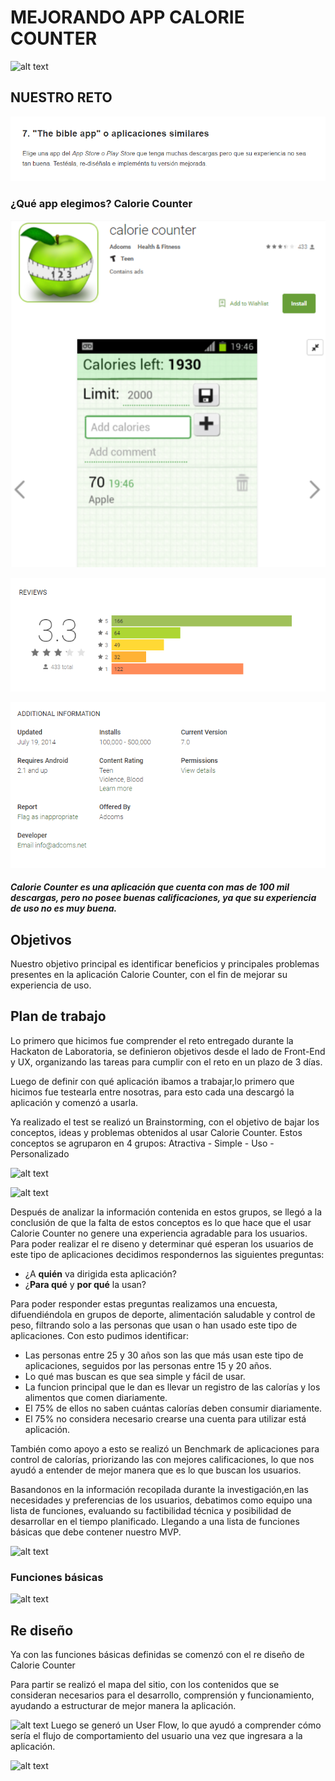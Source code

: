 # MEJORANDO APP CALORIE COUNTER 

![alt text](http://img.fenixzone.net/i/F2deSpO.png)

## NUESTRO RETO 
![alt text](https://github.com/minimalista12/Proyecto-Final/blob/master/imagenes/RETO.png)

### ¿Qué app elegimos?  Calorie Counter 
![alt text](https://github.com/minimalista12/Proyecto-Final/blob/master/imagenes/app1.png)

![alt text](https://github.com/minimalista12/Proyecto-Final/blob/master/imagenes/app2.png)

![alt text](https://github.com/minimalista12/Proyecto-Final/blob/master/imagenes/app3.png)

##### Calorie Counter es una aplicación que cuenta con mas de 100 mil descargas, pero no posee buenas calificaciones, ya que su experiencia de uso no es muy buena. 

## Objetivos
Nuestro objetivo principal es identificar beneficios y principales problemas presentes en la aplicación Calorie Counter, con el fin de mejorar su experiencia de uso.

## Plan de trabajo
Lo primero que hicimos fue comprender el reto entregado durante la Hackaton de Laboratoria, se definieron objetivos desde el lado de Front-End y UX, organizando las tareas para cumplir con el reto en un plazo de 3 días.

Luego de definir con qué aplicación ibamos a trabajar,lo primero que hicimos fue testearla entre nosotras, para esto cada una descargó la aplicación y comenzó a usarla.

Ya realizado el test se realizó un Brainstorming, con el objetivo de bajar los conceptos, ideas y problemas obtenidos al usar Calorie Counter. Estos conceptos se agruparon en 4 grupos: Atractiva - Simple - Uso - Personalizado

![alt text](https://lh4.googleusercontent.com/ueCbNhdcZzYqSsplaLUx4lmwf8kNMz-CXhYZ6_lCD0cZub2dJRG6-kXlPhd7U-OkNJCiMQfwjuhYjUYU8YBW=w1366-h671-rw)

![alt text](https://lh6.googleusercontent.com/xYb7pm8ritWHRjQ6VlmvK3LAnv6r1tiF0ljn7UbURG-t0caF0MeZWMwoWYs4bJoCvhUBoUEXf_iAtu_eCoQB=w1366-h671-rw)

Después de analizar la información contenida en estos grupos, se llegó a la conclusión de que la falta de estos conceptos es lo que hace que el usar Calorie Counter no genere una experiencia agradable para los usuarios.  
Para poder realizar el re diseno y determinar qué esperan los usuarios de este tipo de aplicaciones decidimos respondernos las siguientes preguntas: 
- ¿A **quién** va dirigida esta aplicación? 
- ¿**Para qué** y **por qué** la usan?

Para poder responder estas preguntas realizamos una encuesta, difuendiéndola en grupos de deporte, alimentación saludable y control de peso, filtrando solo a las personas que usan o han usado este tipo de aplicaciones. Con esto pudimos identificar:
- Las personas entre 25 y 30 años son las que más usan este tipo de aplicaciones, seguidos por las personas entre 15 y 20 años. 
- Lo qué mas buscan es que sea simple y fácil de usar.
- La funcion principal que le dan es llevar un registro de las calorías y los alimentos que comen diariamente.
- El 75% de ellos no saben cuántas calorías deben consumir diariamente. 
- El 75% no considera necesario crearse una cuenta para utilizar está aplicación.

También como apoyo a esto se realizó un Benchmark de aplicaciones para control de calorías, priorizando las con mejores calificaciones, lo que nos ayudó a entender de mejor manera que es lo que buscan los usuarios. 

Basandonos en la información recopilada durante la investigación,en las necesidades y preferencias de los usuarios, debatimos como equipo una lista de funciones, evaluando su factibilidad técnica y posibilidad de desarrollar en el tiempo planificado. Llegando a una lista de funciones básicas que debe contener nuestro MVP. 

![alt text](https://lh4.googleusercontent.com/d9-baTJcQxvFSUnLuwKv-IAIpluYiwVRhGfctRqEJA8b7dEmqL6S4-6qYJbcl2zEL8-bBFu4tto3FIRvNeJQ=w1366-h671-rw)

### Funciones básicas
![alt text](https://lh4.googleusercontent.com/AiWzqLMMGqswmQHwNzUx2bm99T_b8ZKwG0JvFzO-xkLLfwyi7W6ab6Dsjs68FR5K8VQi8VuNTL3UeHmsILzZ=w1366-h671)


## Re diseño 

Ya con las funciones básicas definidas se comenzó con el re diseño de Calorie Counter

Para partir se realizó el mapa del sitio, con los contenidos que se consideran necesarios para el desarrollo, comprensión y funcionamiento, ayudando a estructurar de mejor manera la aplicación. 

![alt text](https://lh6.googleusercontent.com/RxwaoBqmWk7N8K6AnaQa0FImpHCiSFh6qvRDu5ZjiCRLzGi05Yuar8AUwK3dZj6CxKt9Q-kLV3_vE4iiG5s9=w1366-h671)
Luego se generó un User Flow, lo que ayudó a comprender cómo sería el flujo de comportamiento del usuario una vez que ingresara a la aplicación. 

![alt text](https://lh4.googleusercontent.com/hXCMhNt6JhyziZiTC8ZGjilrrNRfCcJt7CM-pcgmExtxG4awsUsytIyyb5a-Oo1l2_jS8oAMZN6IzZZty90o=w1366-h671-rw)




